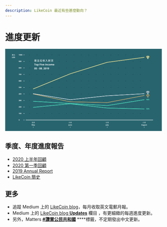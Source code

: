 ```yaml
---
description: LikeCoin 最近有些甚麼動向？
---
```


# 進度更新

![](../../.gitbook/assets/likecoin_ad69_stat_sept_artwork1-06.png)

## 季度、年度進度報告 <a id="recent-updates"></a>

* [2020 上半年回顧](https://matters.news/@likecoin/%E8%AE%9A%E8%B3%9E%E5%85%AC%E6%B0%91-2020-%E4%B8%8A%E5%8D%8A%E5%B9%B4%E5%9B%9E%E9%A1%A7-bafyreidroqj5elqim2jnr3u2zd75ysdgflu7jyinnm7cg7ztjlpfv7z36m)
* [2020 第一季回顧](https://matters.news/@likecoin/%E8%AE%9A%E8%B3%9E%E5%85%AC%E6%B0%91-2020-%E7%AC%AC%E4%B8%80%E5%AD%A3%E5%9B%9E%E9%A1%A7-bafyreifdlfznigt3htdur7e2pyomoem5chmmortz34rnakprxdipt6s2vy)
* [2019 Annual Report](https://medium.com/likecoin/likecoin-annual-report-2019-f831cb873801)
* [LikeCoin 簡史](https://medium.com/likecoin/likecoin-chronicle-769001f784b3)

## 更多 <a id="more"></a>

* 追蹤 Medium 上的 [LikeCoin blog](https://medium.com/likecoin)，每月收取英文電郵月報。
* Medium 上的 [LikeCoin blog **Updates**](https://medium.com/likecoin/updates/home) 欄目 ，有更細緻的每週進度更新。
* 另外，Matters [**\#讚賞公民共和國**](https://matters.news/tags/VGFnOjgwOTQ) ****標籤，不定期發出中文更新。

